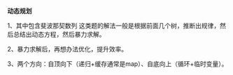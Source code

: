**动态规划**

1、其中包含斐波那契数列
这类题的解法一般是根据前面几个树，推断出规律，然后总结出动态方程，然后暴力求解。

2、暴力求解后，再想办法优化，提升效率。

3、两个方向：自顶向下（递归+缓存通常是map）、自底向上（循环+临时变量）。